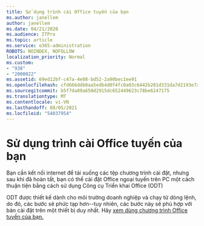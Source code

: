 ```yaml
---
title: Sử dụng trình cài Office tuyến của bạn
ms.author: janellem
author: janellem
ms.date: 04/21/2020
ms.audience: ITPro
ms.topic: article
ms.service: o365-administration
ROBOTS: NOINDEX, NOFOLLOW
localization_priority: Normal
ms.custom:
- "938"
- "2000022"
ms.assetid: 69ed12bf-c47a-4e08-bd52-2a90bec1ee91
ms.openlocfilehash: cfd666ddb0aa5edb4d0f4fc0a03c6442b201d331da7d2193e7ad8615790c36a6
ms.sourcegitcommit: b5f7da89a650d2915dc652449623c78be6247175
ms.translationtype: MT
ms.contentlocale: vi-VN
ms.lasthandoff: 08/05/2021
ms.locfileid: "54037954"
---
```

# <a name="use-the-office-offline-installer"></a>Sử dụng trình cài Office tuyến của bạn

Bạn cần kết nối internet để tải xuống các tệp chương trình cài đặt, nhưng sau khi đã hoàn tất, bạn có thể cài đặt Office ngoại tuyến trên PC một cách thuận tiện bằng cách sử dụng Công cụ Triển khai Office (ODT)

ODT được thiết kế dành cho môi trường doanh nghiệp và chạy từ dòng lệnh, do đó, các bước sẽ phức tạp hơn--tuy nhiên, các bước này sẽ phù hợp với bản cài đặt trên một thiết bị duy nhất. Hãy [xem dùng chương trình Office tuyến của bạn.](https://support.office.com/article/f0a85fe7-118f-41cb-a791-d59cef96ad1c?wt.mc_id=Alchemy_ClientDIA)
  